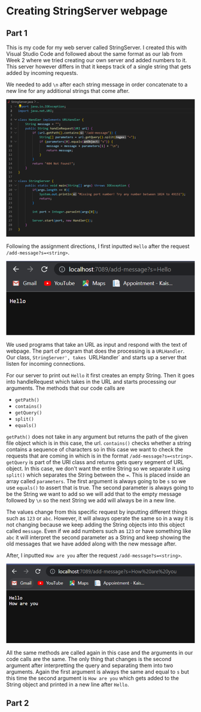 # Creating StringServer webpage

## Part 1

This is my code for my web server called StringServer. I created this with Visual Studio Code
and followed about the same format as our lab from Week 2 where we tried creating our own
server and added numbers to it. This server however differs in that it keeps track of a single
string that gets added by incoming requests. 

We needed to add `\n` after each string message in order concatenate to a new line for
any additional strings that come after.

![Image](Week2Images/StringServer_code.png)

Following the assignment directions, I first inputted `Hello` after the request 
`/add-message?s=<string>`. 

![Image](Week2Images/Hello_SC.png)

We used programs that take an URL as input and respond with the text of webpage. The part of program that
does the processing is a `URLHandler`. Our class, `StringServer', takes `URLHandler` and starts up a 
server that listen for incoming connections.

For our server to print out `Hello` it first creates an empty String. Then it goes into handleRequest which
takes in the URL and starts processing our arguments. The methods that our code calls are 
* `getPath()`
* `contains()`
* `getQuery()`
* `split()`
* `equals()`

`getPath()` does not take in any argument but returns the path of the given file object which is in this case, 
the url. `contains()` checks whether a string contains a sequence of characters so in this case we want to check
the requests that are coming in which is in the format `/add-message?s=<string>`. `getQuery` is part of the URI
class and returns gets query segment of URL object. In this case, we don't want the entire String so we separate 
it using `split()` which separates the String between the `=`. This is placed inside an array called `parameters`.
The first argument is always going to be `s` so we use `equals()` to assert that is true. The second parameter is 
always going to be the String we want to add so we will add that to the empty message followed by `\n` so the next
String we add will always be in a new line. 

The values change from this specific request by inputting different things such as `123` or `abc`. However, it will
always operate the same so in a way it is not changing because we keep adding the String objects into this object
called `message`. Even if we add numbers such as `123` or have something like `abc` it will interpret the second
parameter as a String and keep showing the old messages that we have added along with the new message after.

After, I inputted `How are you` after the request `/add-message?s=<string>`. 

![Image](Week2Images/HowAreYou_SC.png)

All the same methods are called again in this case and the arguments in our code calls are the same. The only thing that changes 
is the second argument after interpretting the query and separating them into two arguments. Again the first argument is always 
the same and equal to `s` but this time the second argument is `How are you` which gets added to the String object and printed 
in a new line after `Hello`.

## Part 2

